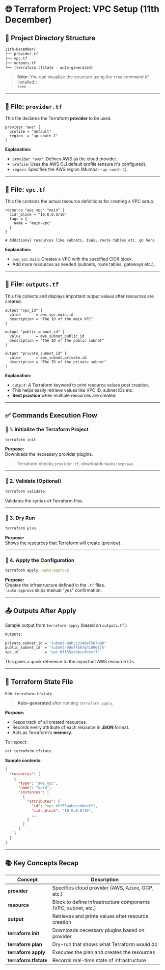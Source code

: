# 🌐 Terraform Project: VPC Setup (11th December)

## 📁 Project Directory Structure

```bash
11th-December/
├── provider.tf
├── vpc.tf
├── outputs.tf
└── (terraform.tfstate - auto-generated)
```

> **Note:** You can visualize the structure using the `tree` command (if installed):  
> `tree .`

---

## 📄 File: `provider.tf`

This file declares the Terraform **provider** to be used.

```hcl
provider "aws" {
  profile = "default"
  region  = "ap-south-1"
}
```

**Explanation:**

- `provider "aws"`: Defines AWS as the cloud provider.
- `profile`: Uses the AWS CLI default profile (ensure it's configured).
- `region`: Specifies the AWS region (Mumbai - `ap-south-1`).

---

## 📄 File: `vpc.tf`

This file contains the actual resource definitions for creating a VPC setup.

```hcl
resource "aws_vpc" "main" {
  cidr_block = "10.0.0.0/16"
  tags = {
    Name = "main-vpc"
  }
}

# Additional resources like subnets, IGWs, route tables etc. go here
```

**Explanation:**

- `aws_vpc.main`: Creates a VPC with the specified CIDR block.
- Add more resources as needed (subnets, route tables, gateways etc.).

---

## 📄 File: `outputs.tf`

This file collects and displays important output values after resources are created.

```hcl
output "vpc_id" {
  value       = aws_vpc.main.id
  description = "The ID of the main VPC"
}

output "public_subnet_id" {
  value       = aws_subnet.public.id
  description = "The ID of the public subnet"
}

output "private_subnet_id" {
  value       = aws_subnet.private.id
  description = "The ID of the private subnet"
}
```

**Explanation:**

- `output`: A Terraform keyword to print resource values post creation.
- This helps easily retrieve values like VPC ID, subnet IDs etc.
- **Best practice** when multiple resources are created.

---

## ✅ Commands Execution Flow

### 🔹 1. Initialize the Terraform Project

```bash
terraform init
```

**Purpose:**  
Downloads the necessary provider plugins.  
> Terraform checks `provider.tf`, downloads `hashicorp/aws`.

---

### 🔹 2. Validate (Optional)

```bash
terraform validate
```

Validates the syntax of Terraform files.

---

### 🔹 3. Dry Run

```bash
terraform plan
```

**Purpose:**  
Shows the resources that Terraform will create (preview).

---

### 🔹 4. Apply the Configuration

```bash
terraform apply -auto-approve
```

**Purpose:**  
Creates the infrastructure defined in the `.tf` files.  
`-auto-approve` skips manual "yes" confirmation.

---

## 📤 Outputs After Apply

Sample output from `terraform apply` (based on `outputs.tf`):

```bash
Outputs:

private_subnet_id = "subnet-0abc1234def5678gh"
public_subnet_id  = "subnet-0def4567ghi8901jk"
vpc_id            = "vpc-0ff55aabbccddeeff"
```

This gives a quick reference to the important AWS resource IDs.

---

## 📂 Terraform State File

File: `terraform.tfstate`

> **Auto-generated** after running `terraform apply`.

**Purpose:**  
- Keeps track of all created resources.
- Records every attribute of each resource in **JSON** format.
- Acts as Terraform's **memory**.

To inspect:

```bash
cat terraform.tfstate
```

**Sample contents:**

```json
{
  "resources": [
    {
      "type": "aws_vpc",
      "name": "main",
      "instances": [
        {
          "attributes": {
            "id": "vpc-0ff55aabbccddeeff",
            "cidr_block": "10.0.0.0/16",
            ...
          }
        }
      ]
    }
  ]
}
```

---

## 📚 Key Concepts Recap

| Concept          | Description                                                                 |
|------------------|-----------------------------------------------------------------------------|
| **provider**     | Specifies cloud provider (AWS, Azure, GCP, etc.)                           |
| **resource**     | Block to define infrastructure components (VPC, subnet, etc.)              |
| **output**       | Retrieves and prints values after resource creation                        |
| **terraform init** | Downloads necessary plugins based on provider                            |
| **terraform plan** | Dry-run that shows what Terraform *would* do                             |
| **terraform apply**| Executes the plan and creates the resources                              |
| **terraform.tfstate**| Records real-time state of infrastructure                              |
